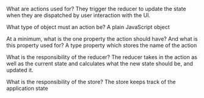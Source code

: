 What are actions used for?
They trigger the reducer to update the state when they are dispatched by user interaction with the UI.

What type of object must an action be?
A plain JavaScript object

At a minimum, what is the one property the action should have? And what is this property used for?
A type property which stores the name of the action

What is the responsibility of the reducer?
The reducer takes in the action as well as the current state and calculates what the new state should be, and updated it.

What is the responsibility of the store?
The store keeps track of the application state
